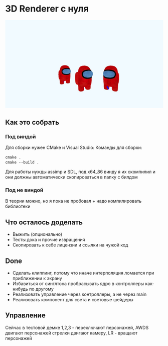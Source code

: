 # 3D Renderer с нуля

![Screenshot](./screen.jpg)

## Как это собрать
### Под виндой
Для сборки нужен CMake и Visual Studio:
Команды для сборки:
```
cmake .
cmake --build .
```
Для работы нужды assimp и SDL, под x64_86 винду я их скомпилил и они должны автоматически скопироваться в папку с билдом
### Под не виндой
В теории можно, но я пока не пробовал + надо компилировать библиотеки

## Что осталось доделать

+ Выжить (опционально)
+ Тесты дока и прочие извращения
+ Скопировать к себе лицензии и ссылки на чужой код
## Done
+ Сделать клиппинг, потому что иначе интерполяция ломается при приближении к экрану
+ Избавиться от синглтона пробрасывать ядро в контроллеры как-нибудь по другому
+ Реализовать управление через контроллеры, а не через main
+ Реализовать компонент для света и световые шейдеры
## Управление
Сейчас в тестовой демке 1,2,3 - переключают перcонажей, AWDS двигают персонажей стрелки двигают камеру, LR - вращают персонажей